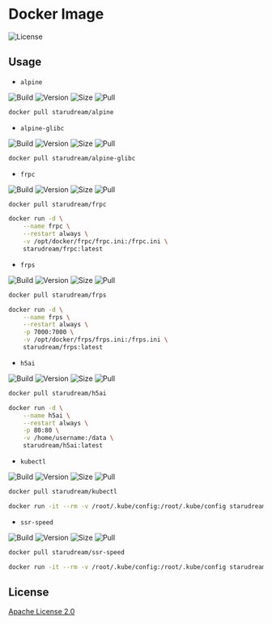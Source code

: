 # Docker Image

![License](https://img.shields.io/badge/License-Apache%20License%202.0-blue)

## Usage

- `alpine`

![Build](https://github.com/starudream/docker-image/workflows/alpine/badge.svg)
![Version](https://img.shields.io/docker/v/starudream/alpine)
![Size](https://img.shields.io/docker/image-size/starudream/alpine/latest)
![Pull](https://img.shields.io/docker/pulls/starudream/alpine)

```bash
docker pull starudream/alpine
```

- `alpine-glibc`

![Build](https://github.com/starudream/docker-image/workflows/alpine-glibc/badge.svg)
![Version](https://img.shields.io/docker/v/starudream/alpine-glibc)
![Size](https://img.shields.io/docker/image-size/starudream/alpine-glibc/latest)
![Pull](https://img.shields.io/docker/pulls/starudream/alpine-glibc)

```bash
docker pull starudream/alpine-glibc
```

- `frpc`

![Build](https://github.com/starudream/docker-image/workflows/frpc/badge.svg)
![Version](https://img.shields.io/docker/v/starudream/frpc)
![Size](https://img.shields.io/docker/image-size/starudream/frpc/latest)
![Pull](https://img.shields.io/docker/pulls/starudream/frpc)

```bash
docker pull starudream/frpc
```

```bash
docker run -d \
    --name frpc \
    --restart always \
    -v /opt/docker/frpc/frpc.ini:/frpc.ini \
    starudream/frpc:latest
```

- `frps`

![Build](https://github.com/starudream/docker-image/workflows/frps/badge.svg)
![Version](https://img.shields.io/docker/v/starudream/frps)
![Size](https://img.shields.io/docker/image-size/starudream/frps/latest)
![Pull](https://img.shields.io/docker/pulls/starudream/frps)

```bash
docker pull starudream/frps
```

```bash
docker run -d \
    --name frps \
    --restart always \
    -p 7000:7000 \
    -v /opt/docker/frps/frps.ini:/frps.ini \
    starudream/frps:latest
```

- `h5ai`

![Build](https://github.com/starudream/docker-image/workflows/h5ai/badge.svg)
![Version](https://img.shields.io/docker/v/starudream/h5ai)
![Size](https://img.shields.io/docker/image-size/starudream/h5ai/latest)
![Pull](https://img.shields.io/docker/pulls/starudream/h5ai)

```bash
docker pull starudream/h5ai
```

```bash
docker run -d \
    --name h5ai \
    --restart always \
    -p 80:80 \
    -v /home/username:/data \
    starudream/h5ai:latest
```

- `kubectl`

![Build](https://github.com/starudream/docker-image/workflows/kubectl/badge.svg)
![Version](https://img.shields.io/docker/v/starudream/kubectl)
![Size](https://img.shields.io/docker/image-size/starudream/kubectl/latest)
![Pull](https://img.shields.io/docker/pulls/starudream/kubectl)

```bash
docker pull starudream/kubectl
```

```bash
docker run -it --rm -v /root/.kube/config:/root/.kube/config starudream/kubectl:latest
```

- `ssr-speed`

![Build](https://github.com/starudream/docker-image/workflows/ssr-speed/badge.svg)
![Version](https://img.shields.io/docker/v/starudream/ssr-speed)
![Size](https://img.shields.io/docker/image-size/starudream/ssr-speed/latest)
![Pull](https://img.shields.io/docker/pulls/starudream/ssr-speed)

```bash
docker pull starudream/ssr-speed
```

```bash
docker run -it --rm -v /root/.kube/config:/root/.kube/config starudream/kubectl:latest
```

## License

[Apache License 2.0](./LICENSE)
